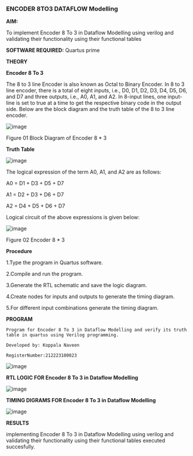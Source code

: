 ### ENCODER 8TO3 DATAFLOW Modelling

**AIM:**

To implement  Encoder 8 To 3 in Dataflow Modelling using verilog and validating their functionality using their functional tables

**SOFTWARE REQUIRED:** Quartus prime

**THEORY**

**Encoder 8 To 3**

The 8 to 3 line Encoder is also known as Octal to Binary Encoder. In 8 to 3 line encoder, there is a total of eight inputs, i.e., D0, D1, D2, D3, D4, D5, D6, and D7 and three outputs, i.e., A0, A1, and A2. In 8-input lines, one input-line is set to true at a time to get the respective binary code in the output side. Below are the block diagram and the truth table of the 8 to 3 line encoder.

![image](https://github.com/naavaneetha/ENCODER8TO3DATAFLOW/assets/154305477/0bc242c1-eb9e-4c47-afe5-30428470efc3)

Figure 01  Block Diagram of Encoder 8 * 3

**Truth Table**

![image](https://github.com/naavaneetha/ENCODER8TO3DATAFLOW/assets/154305477/35496b14-ae6e-4cd1-9abd-d6736b576575)

The logical expression of the term A0, A1, and A2 are as follows:

A0 = D1 + D3 + D5 + D7

A1 = D2 + D3 + D6 + D7

A2 = D4 + D5 + D6 + D7

Logical circuit of the above expressions is given below:

![image](https://github.com/naavaneetha/ENCODER8TO3DATAFLOW/assets/154305477/95acaee6-c873-4c75-89eb-ef09fb158053)

Figure 02 Encoder 8 * 3

**Procedure**

1.Type the program in Quartus software.

2.Compile and run the program.

3.Generate the RTL schematic and save the logic diagram.

4.Create nodes for inputs and outputs to generate the timing diagram.

5.For different input combinations generate the timing diagram.

**PROGRAM**
```
Program for Encoder 8 To 3 in Dataflow Modelling and verify its truth table in quartus using Verilog programming. 

Developed by: Koppala Naveen

RegisterNumber:212223100023
```
![image](https://github.com/koppalanaveen/ENCODER8TO3DATAFLOW/assets/152313952/88013f22-80b1-4777-8980-2d7ae3e0c25b)

**RTL LOGIC FOR Encoder 8 To 3 in Dataflow Modelling**

![image](https://github.com/koppalanaveen/ENCODER8TO3DATAFLOW/assets/152313952/cd974701-f26f-4115-aa33-365d56481681)

**TIMING DIGRAMS FOR Encoder 8 To 3 in Dataflow Modelling**

![image](https://github.com/koppalanaveen/ENCODER8TO3DATAFLOW/assets/152313952/a7beddee-cb91-4128-bc61-e72c8e321de9)


**RESULTS**

implementing Encoder 8 To 3 in Dataflow Modelling using verilog and validating their functionality using their functional tables executed succesfully.


